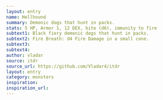 ```yaml
---
layout: entry 
name: Hellhound
summary: Demonic dogs that hunt in packs.
stats: 5 HP, Armor 1, 12 DEX, bite (d6), immunity to fire
subtext1: Black fiery demonic dogs that hunt in packs.
subtext2: Fire Breath: d4 Fire Damage in a small cone.
subtext3: 
subtext4: 
author: vladar
source: itdr
source_url: https://github.com/Vladar4/itdr
layout: entry
category: monsters
inspiration: 
inspiration_url: 
---
```

